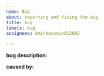 ```yaml
---
name: Bug
about: reporting and fixing the bug
title: bug
labels: bug
assignees: AmirHossein812002

---
```


**bug description:**
<!--write the bug description here-->
**caused by:**
<!--write the cause of the bug here-->
